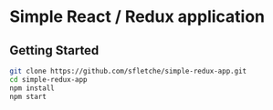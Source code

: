 # Simple React / Redux application

## Getting Started

```bash
git clone https://github.com/sfletche/simple-redux-app.git
cd simple-redux-app
npm install
npm start
```
